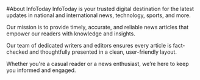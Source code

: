 #About InfoToday
InfoToday is your trusted digital destination for the latest updates in national and international news, technology, sports, and more.

Our mission is to provide timely, accurate, and reliable news articles that empower our readers with knowledge and insights.

Our team of dedicated writers and editors ensures every article is fact-checked and thoughtfully presented in a clean, user-friendly layout.

Whether you're a casual reader or a news enthusiast, we’re here to keep you informed and engaged.
